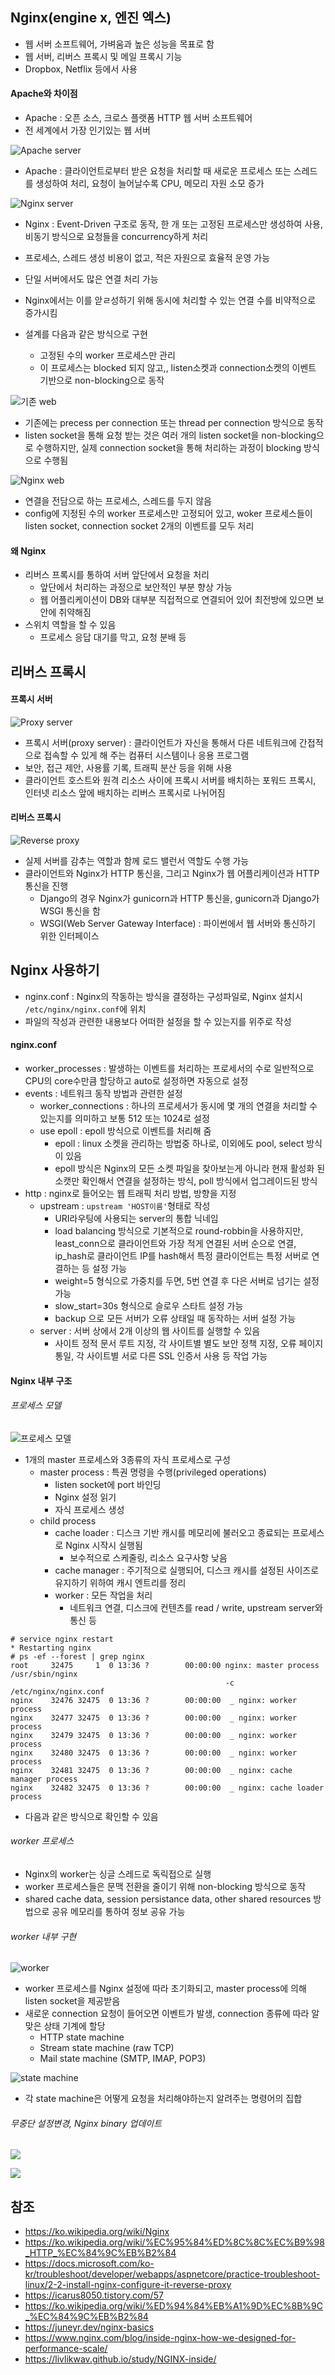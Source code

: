 ## Nginx(engine x, 엔진 엑스)
- 웹 서버 소프트웨어, 가벼움과 높은 성능을 목표로 함
- 웹 서버, 리버스 프록시 및 메일 프록시 기능
- Dropbox, Netflix 등에서 사용

#### Apache와 차이점
- Apache : 오픈 소스, 크로스 플랫폼 HTTP 웹 서버 소프트웨어
- 전 세계에서 가장 인기있는 웹 서버

![Apache server](https://img1.daumcdn.net/thumb/R1280x0/?scode=mtistory2&fname=https%3A%2F%2Fblog.kakaocdn.net%2Fdn%2FwqmcJ%2FbtqGdRXyk3j%2F4wKc51yhEUDyHnEN0QOdG0%2Fimg.png)

- Apache : 클라이언트로부터 받은 요청을 처리할 때 새로운 프로세스 또는 스레드를 생성하여 처리, 요청이 늘어날수록 CPU, 메모리 자원 소모 증가

![Nginx server](https://img1.daumcdn.net/thumb/R1280x0/?scode=mtistory2&fname=https%3A%2F%2Fblog.kakaocdn.net%2Fdn%2FTPBD0%2FbtqGdDFarXK%2FjRtmeHaWYBJQQxsKYa4cKK%2Fimg.png)

- Nginx : Event-Driven 구조로 동작, 한 개 또는 고정된 프로세스만 생성하여 사용, 비동기 방식으로 요청들을 concurrency하게 처리
- 프로세스, 스레드 생성 비용이 없고, 적은 자원으로 효율적 운영 가능
- 단일 서버에서도 많은 연결 처리 가능

- Nginx에서는 이를 앋ㄹ성하기 위해 동시에 처리할 수 있는 연결 수를 비약적으로 증가시킴
- 설계를 다음과 같은 방식으로 구현
    - 고정된 수의 worker 프로세스만 관리
    - 이 프로세스는 blocked 되지 않고,, listen소켓과 connection소켓의 이벤트 기반으로 non-blocking으로 동작

![기존 web](https://www.nginx.com/wp-content/uploads/2015/06/infographic-Inside-NGINX_blocking.png)

- 기존에는 precess per connection 또는 thread per connection 방식으로 동작
- listen socket을 통해 요청 받는 것은 여러 개의 listen socket을 non-blocking으로 수행하지만, 실제 connection socket을 통해 처리하는 과정이 blocking 방식으로 수행됨

![Nginx web](https://www.nginx.com/wp-content/uploads/2015/06/infographic-Inside-NGINX_nonblocking.png)

- 연결을 전담으로 하는 프로세스, 스레드를 두지 않음
- config에 지정된 수의 worker 프로세스만 고정되어 있고, woker 프로세스들이 listen socket, connection socket 2개의 이벤트를 모두 처리
#### 왜 Nginx
- 리버스 프록시를 통하여 서버 앞단에서 요청을 처리
    - 앞단에서 처리하는 과정으로 보안적인 부분 향상 가능
    - 웹 어플리케이션이 DB와 대부분 직접적으로 연결되어 있어 최전방에 있으면 보안에 취약해짐
- 스위치 역할을 할 수 있음
    - 프로세스 응답 대기를 막고, 요청 분배 등

## 리버스 프록시

#### 프록시 서버
![Proxy server](https://upload.wikimedia.org/wikipedia/commons/thumb/2/27/Open_proxy_h2g2bob.svg/1920px-Open_proxy_h2g2bob.svg.png)

- 프록시 서버(proxy server) : 클라이언트가 자신을 통해서 다른 네트워크에 간접적으로 접속할 수 있게 해 주는 컴퓨터 시스템이나 응용 프로그램
- 보안, 접근 제안, 사용률 기록, 트래픽 분산 등을 위해 사용
- 클라이언트 호스트와 원격 리소스 사이에 프록시 서버를 배치하는 포워드 프록시, 인터넷 리소스 앞에 배치하는 리버스 프록시로 나뉘어짐

#### 리버스 프록시
![Reverse proxy](https://upload.wikimedia.org/wikipedia/commons/thumb/6/67/Reverse_proxy_h2g2bob.svg/1920px-Reverse_proxy_h2g2bob.svg.png)

- 실제 서버를 감추는 역할과 함께 로드 밸런서 역할도 수행 가능
- 클라이언트와 Nginx가 HTTP 통신을, 그리고 Nginx가 웹 어플리케이션과 HTTP 통신을 진행
    - Django의 경우 Nginx가 gunicorn과 HTTP 통신을, gunicorn과 Django가 WSGI 통신을 함
    - WSGI(Web Server Gateway Interface) : 파이썬에서 웹 서버와 통신하기 위한 인터페이스

## Nginx 사용하기
- nginx.conf : Nginx의 작동하는 방식을 결정하는 구성파일로, Nginx 설치시 `/etc/nginx/nginx.conf`에 위치
- 파일의 작성과 관련한 내용보다 어떠한 설정을 할 수 있는지를 위주로 작성

#### nginx.conf

- worker_processes : 발생하는 이벤트를 처리하는 프로세서의 수로 일반적으로 CPU의 core수만큼 할당하고 auto로 설정하면 자동으로 설정
- events : 네트워크 동작 방법과 관련한 설정
    - worker_connections : 하나의 프로세서가 동시에 몇 개의 연결을 처리할 수 있는지를 의미하고 보통 512 또는 1024로 설정
    - use epoll : epoll 방식으로 이벤트를 처리해 줌
        - epoll : linux 소켓을 관리하는 방법중 하나로, 이외에도 pool, select 방식이 있음
        - epoll 방식은 Nginx의 모든 소켓 파일을 찾아보는게 아니라 현재 활성화 된 소캣만 확인해서 연결을 설정하는 방식, poll 방식에서 업그레이드된 방식
- http : nginx로 들어오는 웹 트래픽 처리 방법, 방향을 지정
    - upstream : `upstream 'HOST이름'`형태로 작성
        - URI라우팅에 사용되는 server의 통합 닉네임
        - load balancing 방식으로 기본적으로 round-robbin을 사용하지만, least_conn으로 클라이언트와 가장 적게 연결된 서버 순으로 연결, ip_hash로 클라이언트 IP를 hash해서 특정 클라이언트는 특정 서버로 연결하는 등 설정 가능
        - weight=5 형식으로 가중치를 두면, 5번 연결 후 다은 서버로 넘기는 설정 가능
        - slow_start=30s 형식으로 슬로우 스타트 설정 가능
        - backup 으로 모든 서버가 오류 상태일 때 동작하는 서버 설정 가능
    - server : 서버 상에서 2개 이상의 웹 사이트를 실행할 수 있음
        - 사이트 정적 문서 루트 지정, 각 사이트별 별도 보안 정책 지정, 오류 페이지 통일, 각 사이트별 서로 다른 SSL 인증서 사용 등 작업 가능

#### Nginx 내부 구조

###### 프로세스 모델

![프로세스 모델](https://www.nginx.com/wp-content/uploads/2015/06/infographic-Inside-NGINX_process-model.png)

- 1개의 master 프로세스와 3종류의 자식 프로세스로 구성
    - master process : 특권 명령을 수행(privileged operations)
        - listen socket에 port 바인딩
        - Nginx 설정 읽기
        - 자식 프로세스 생성
    - child process
        - cache loader : 디스크 기반 캐시를 메모리에 불러오고 종료되는 프로세스로 Nginx 시작시 실행됨
            - 보수적으로 스케줄링, 리소스 요구사항 낮음
        - cache manager : 주기적으로 실행되어, 디스크 캐시를 설정된 사이즈로 유지하기 위하여 캐시 엔트리를 정리
        - worker : 모든 작업을 처리
            - 네트워크 연결, 디스크에 컨텐츠를 read / write, upstream server와 통신 등

```
# service nginx restart
* Restarting nginx
# ps -ef --forest | grep nginx
root     32475     1  0 13:36 ?        00:00:00 nginx: master process /usr/sbin/nginx 
                                                -c /etc/nginx/nginx.conf
nginx    32476 32475  0 13:36 ?        00:00:00  _ nginx: worker process
nginx    32477 32475  0 13:36 ?        00:00:00  _ nginx: worker process
nginx    32479 32475  0 13:36 ?        00:00:00  _ nginx: worker process
nginx    32480 32475  0 13:36 ?        00:00:00  _ nginx: worker process
nginx    32481 32475  0 13:36 ?        00:00:00  _ nginx: cache manager process
nginx    32482 32475  0 13:36 ?        00:00:00  _ nginx: cache loader process
```
- 다음과 같은 방식으로 확인할 수 있음

###### worker 프로세스
- Nginx의 worker는 싱글 스레드로 독릭접으로 실행
- worker 프로세스들은 문맥 전환을 줄이기 위해 non-blocking 방식으로 동작
- shared cache data, session persistance data, other shared resources 방법으로 공유 메모리를 통하여 정보 공유 가능

###### worker 내부 구현

![worker](https://www.nginx.com/wp-content/uploads/2015/06/infographic-Inside-NGINX_worker-process.png)

- worker 프로세스를 Nginx 설정에 따라 초기화되고, master process에 의해 listen socket을 제공받음
- 새로운 connection 요청이 들어오면 이벤트가 발생, connection 종류에 따라 알맞은 상태 기계에 할당
    - HTTP state machine
    - Stream state machine (raw TCP)
    - Mail state machine (SMTP, IMAP, POP3)

![state machine](https://www.nginx.com/wp-content/uploads/2015/06/infographic-Inside-NGINX_request-flow.png)

- 각 state machine은 어떻게 요청을 처리해야하는지 알려주는 명령어의 집합

###### 무중단 설정변경, Nginx binary 업데이트

![](https://www.nginx.com/wp-content/uploads/2015/06/infographic-Inside-NGINX_load-config-1.png)

![](https://www.nginx.com/wp-content/uploads/2015/06/infographic-Inside-NGINX_load-binary.png)

## 참조
- https://ko.wikipedia.org/wiki/Nginx
- https://ko.wikipedia.org/wiki/%EC%95%84%ED%8C%8C%EC%B9%98_HTTP_%EC%84%9C%EB%B2%84
- https://docs.microsoft.com/ko-kr/troubleshoot/developer/webapps/aspnetcore/practice-troubleshoot-linux/2-2-install-nginx-configure-it-reverse-proxy
- https://icarus8050.tistory.com/57
- https://ko.wikipedia.org/wiki/%ED%94%84%EB%A1%9D%EC%8B%9C_%EC%84%9C%EB%B2%84
- https://juneyr.dev/nginx-basics
- https://www.nginx.com/blog/inside-nginx-how-we-designed-for-performance-scale/
- https://livlikwav.github.io/study/NGINX-inside/